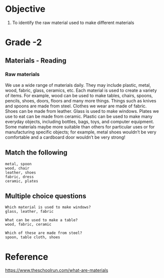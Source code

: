 # Objective
1. To identify the raw material used to make different materials

# Grade -2 
## Materials - Reading
### Raw materials
We use a wide range of materials daily. They may include plastic, metal, wood, fabric, glass, ceramics, etc. Each material is used to create a variety of items. For example, wood can be used to make tables, chairs, spoons, pencils, shoes, doors, floors and many more things.
Things such as knives and spoons are made from steel. Clothes we wear are made of fabric. Shoes can be made from leather. Glass is used to make windows. Plates we use to eat can be made from ceramic. Plastic can be used to make many everyday objects, including bottles, bags, toys, and computer equipment.
Some materials maybe more suitable than others for particular uses or for manufacturing specific objects; for example, metal shoes wouldn’t be very comfortable and a cardboard door wouldn’t be very strong!

## Match the following
```
metal, spoon
wood, chair
leather, shoes
fabric, dress
ceramic, plates
```
## Multiple choice questions
```
Which material is used to make windows?
glass, leather, fabric

What can be used to make a table?
wood, fabric, ceramic

Which of these are made from steel?
spoon, table cloth, shoes
```
# Reference 
https://www.theschoolrun.com/what-are-materials
